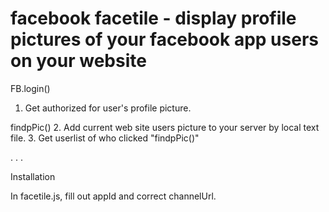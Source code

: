 facebook facetile - display profile pictures of your facebook app users on your website
===========
FB.login()
1. Get authorized for user's profile picture.

findpPic()
2. Add current web site users picture to your server by local text file.
3. Get userlist of who clicked "findpPic()" 

.
.
.

Installation 

In facetile.js,
fill out appId and correct channelUrl.
